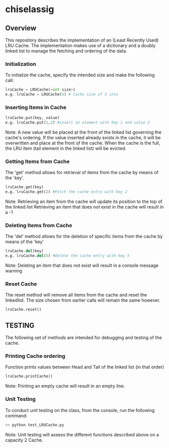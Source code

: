 # chiselassig

## Overview
This repository describes the implementation of an (Least Recently Used) LRU Cache.
The implementation makes use of a dictionary and a doubly linked list to manage the fetching and ordering of the data.


### Initialization
To initialize the cache, specify the intended size and make the following call:
```python
lruCache = LRUCache(<int size>)
e.g. lruCache = LRUCache(5) # Cache size of 5 ints
```

### Inserting Items in Cache
```python
lruCache.put(key, value)
e.g. lruCache.put(1,2) #insert an element with key 1 and value 2
```

Note:
A new value will be placed at the front of the linked list governing the cache's ordering.
If the value inserted already exists in the cache, it will be overwritten and place at the front of the cache.
When the cache is the full, the LRU item (tail element in the linked list) will be evicted.


### Getting Items from Cache
The 'get' method allows for retrieval of items from the cache by means of the 'key'.

```python
lruCache.get(key)
e.g. lruCache.get(2) #Fetch the cache entry with key 2
```

Note:
Retrieving an item from the cache will update its position to the top of the linked list
Retrieving an item that does not exist in the cache will result in a -1

### Deleting Items from Cache
The 'del' method allows for the deletion of specific items from the cache by means of the 'key'

```python
lruCache.del(key)
e.g. lruCache.del(5) #Delete the cache entry with key 5
```

Note:
Deleting an item that does not exist will result in a console message warning


### Reset Cache
The reset method will remove all items from the cache and reset the linkedlist. The size chosen from earlier calls will remain the same however.

```python
lruCache.reset()
```

## TESTING
The following set of methods are intended for debugging and testing of the cache.

### Printing Cache ordering
Function prints values between Head and Tail of the linked list (in that order)

```python
lruCache.printCache()
```
Note:
Printing an empty cache will result in an empty line.

### Unit Testing
To conduct unit testing on the class, from the console, run the following command:
```python
>> python test_LRUCache.py 
```
Note:
Unit testing will assess the different functions described above on a capacity 2 Cache. 



